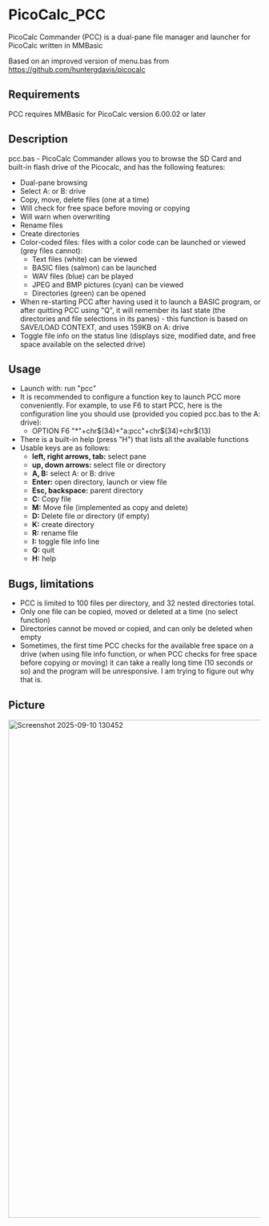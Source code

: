 # PicoCalc_PCC
PicoCalc Commander (PCC) is a dual-pane file manager and launcher for PicoCalc written in MMBasic

Based on an improved version of menu.bas from https://github.com/huntergdavis/picocalc

## Requirements

PCC requires MMBasic for PicoCalc version 6.00.02 or later

## Description

pcc.bas - PicoCalc Commander allows you to browse the SD Card and built-in flash drive of the Picocalc, and has the following features:

* Dual-pane browsing
* Select A: or B: drive
* Copy, move, delete files (one at a time)
* Will check for free space before moving or copying
* Will warn when overwriting
* Rename files
* Create directories
* Color-coded files: files with a color code can be launched or viewed (grey files cannot):
  * Text files (white) can be viewed
  * BASIC files (salmon) can be launched
  * WAV files (blue) can be played
  * JPEG and BMP pictures (cyan) can be viewed
  * Directories (green) can be opened
* When re-starting PCC after having used it to launch a BASIC program, or after quitting PCC using "Q", it will remember its last state (the directories and file selections in its panes) - this function is based on SAVE/LOAD CONTEXT, and uses 159KB on A: drive
* Toggle file info on the status line (displays size, modified date, and free space available on the selected drive)

## Usage

* Launch with: run "pcc" 
* It is recommended to configure a function key to launch PCC more conveniently. For example, to use F6 to start PCC, here is the configuration line you should use (provided you copied pcc.bas to the A: drive):
  * OPTION F6 "*"+chr$(34)+"a:pcc"+chr$(34)+chr$(13)
* There is a built-in help (press "H") that lists all the available functions
* Usable keys are as follows:
  * **left, right arrows, tab:** select pane
  * **up, down arrows:** select file or directory
  * **A, B:** select A: or B: drive
  * **Enter:** open directory, launch or view file
  * **Esc, backspace:** parent directory
  * **C:** Copy file
  * **M:** Move file (implemented as copy and delete)
  * **D:** Delete file or directory (if empty)
  * **K:** create directory
  * **R:** rename file
  * **I:** toggle file info line
  * **Q:** quit
  * **H:** help

## Bugs, limitations

* PCC is limited to 100 files per directory, and 32 nested directories total.
* Only one file can be copied, moved or deleted at a time (no select function)
* Directories cannot be moved or copied, and can only be deleted when empty
* Sometimes, the first time PCC checks for the available free space on a drive (when using file info function, or when PCC checks for free space before copying or moving) it can take a really long time (10 seconds or so) and the program will be unresponsive. I am trying to figure out why that is.

## Picture

<img width="630" height="995" alt="Screenshot 2025-09-10 130452" src="https://github.com/user-attachments/assets/3ee667bd-1ecc-4242-bbea-87edbe3f3d45" />

  
